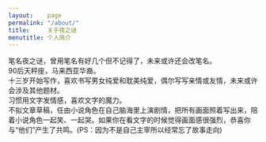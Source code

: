 ```yaml
---
layout:    page
permalink: "/about/"
title:     关于夜之谜
menutitle: 个人简介
---
```

笔名夜之谜，曾用笔名有好几个但不记得了，未来或许还会改笔名。<br>
90后天秤座，马来西亚华裔。<br>
十三岁开始写作，喜欢书写男女纯爱和耽美纯爱，偶尔写写亲情或友情，未来或许会涉及其他题材。<br>
习惯用文字发情感，喜欢文字的魔力。<br>
不拟文章草稿，任由小说角色在自己脑海里上演剧情，把所有画面照着写出来，陪着小说角色一起笑、一起哭。如果你在看文字的时候觉得画面感很强烈，恭喜你与“他们”产生了共鸣。(PS：因为不是自己主宰所以经常忘了故事走向)